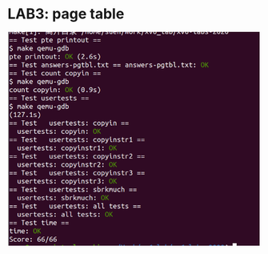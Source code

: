# LAB3: page table
![image](https://github.com/sunhuiquan/mit_6.S081_lab/blob/pgtbl/IMG/20201130010206.png)
